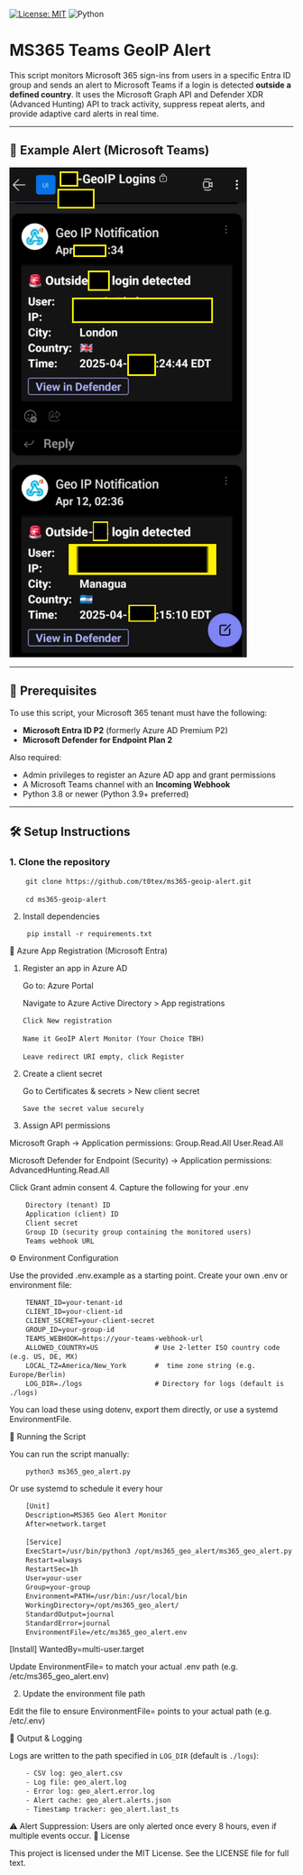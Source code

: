 [![License: MIT](https://img.shields.io/badge/License-MIT-yellow.svg)](https://opensource.org/licenses/MIT)
![Python](https://img.shields.io/badge/python-3.8+-blue)

# MS365 Teams GeoIP Alert

This script monitors Microsoft 365 sign-ins from users in a specific Entra ID group and sends an alert to Microsoft Teams if a login is detected **outside a defined country**. It uses the Microsoft Graph API and Defender XDR (Advanced Hunting) API to track activity, suppress repeat alerts, and provide adaptive card alerts in real time.

---

## 🧪 Example Alert (Microsoft Teams)

![GeoIP Alert Screenshot](https://github.com/t0tex/ms365-geoip-alert/blob/main/Geo%20IP%20Notificaiotn.png?raw=true)

---

## 🔐 Prerequisites

To use this script, your Microsoft 365 tenant must have the following:

- **Microsoft Entra ID P2** (formerly Azure AD Premium P2)  
- **Microsoft Defender for Endpoint Plan 2**

Also required:
- Admin privileges to register an Azure AD app and grant permissions
- A Microsoft Teams channel with an **Incoming Webhook**
- Python 3.8 or newer (Python 3.9+ preferred)

---

## 🛠 Setup Instructions

### 1. Clone the repository

        git clone https://github.com/t0tex/ms365-geoip-alert.git

        cd ms365-geoip-alert
    
2. Install dependencies

        pip install -r requirements.txt

📡 Azure App Registration (Microsoft Entra)
1. Register an app in Azure AD

   Go to: Azure Portal

      Navigate to Azure Active Directory > App registrations

       Click New registration

       Name it GeoIP Alert Monitor (Your Choice TBH)

       Leave redirect URI empty, click Register

2. Create a client secret

    Go to Certificates & secrets > New client secret

       Save the secret value securely

3. Assign API permissions

Microsoft Graph → Application permissions:
    Group.Read.All
    User.Read.All

Microsoft Defender for Endpoint (Security) → Application permissions:
    AdvancedHunting.Read.All

Click Grant admin consent
4. Capture the following for your .env

        Directory (tenant) ID
        Application (client) ID
        Client secret
        Group ID (security group containing the monitored users)
        Teams webhook URL

⚙️ Environment Configuration

Use the provided .env.example as a starting point. Create your own .env or environment file:

        TENANT_ID=your-tenant-id
        CLIENT_ID=your-client-id
        CLIENT_SECRET=your-client-secret
        GROUP_ID=your-group-id
        TEAMS_WEBHOOK=https://your-teams-webhook-url
        ALLOWED_COUNTRY=US              # Use 2-letter ISO country code (e.g. US, DE, MX)
        LOCAL_TZ=America/New_York       #  time zone string (e.g. Europe/Berlin)
        LOG_DIR=./logs                  # Directory for logs (default is ./logs)

You can load these using dotenv, export them directly, or use a systemd EnvironmentFile.

🚀 Running the Script

You can run the script manually:

        python3 ms365_geo_alert.py

Or use systemd to schedule it every hour

        [Unit]
        Description=MS365 Geo Alert Monitor
        After=network.target

        [Service]
        ExecStart=/usr/bin/python3 /opt/ms365_geo_alert/ms365_geo_alert.py
        Restart=always
        RestartSec=1h
        User=your-user
        Group=your-group
        Environment=PATH=/usr/bin:/usr/local/bin
        WorkingDirectory=/opt/ms365_geo_alert/
        StandardOutput=journal
        StandardError=journal
        EnvironmentFile=/etc/ms365_geo_alert.env

[Install]
WantedBy=multi-user.target

Update EnvironmentFile= to match your actual .env path (e.g. /etc/ms365_geo_alert.env)


2. Update the environment file path

Edit the file to ensure EnvironmentFile= points to your actual path (e.g. /etc/.env)


📁 Output & Logging

 Logs are written to the path specified in `LOG_DIR` (default is `./logs`):

        - CSV log: geo_alert.csv  
        - Log file: geo_alert.log  
        - Error log: geo_alert.error.log  
        - Alert cache: geo_alert.alerts.json  
        - Timestamp tracker: geo_alert.last_ts  


⚠️ Alert Suppression: Users are only alerted once every 8 hours, even if multiple events occur.
📄 License

This project is licensed under the MIT License. See the LICENSE file for full text.
